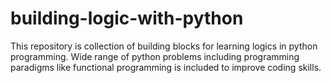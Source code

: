 # building-logic-with-python

This repository is collection of building blocks for learning logics in python programming. Wide range of python problems including programming 
paradigms like functional programming is included to improve coding skills.
